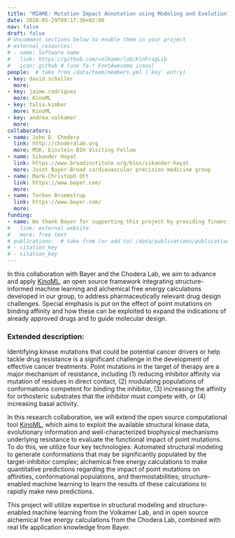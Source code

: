 ```yaml
---
title: "MIAME: Mutation Impact Annotation using Modeling and Evolution"
date: 2020-05-29T09:17:30+02:00
nav: false
draft: false
# Uncomment sections below to enable them in your project
# external_resources:
# - name: Software name
#   link: https://github.com/volkamerlab/KinFragLib
#   icon: github # (use fa-* FontAwesome icons)
people:  # take from /data/team/members.yml (`key` entry)
- key: david.schaller
  more:
- key: jaime.rodriguez
  more: KinoML
- key: talia.kimber
  more: KinoML
- key: andrea.volkamer
  more:
collaborators:
- name: John D. Chodera
  link: http://choderalab.org
  more: MSK, Einstein BIH Visiting Fellow
- name: Sikander Hayat
  link: https://www.broadinstitute.org/bios/sikander-hayat
  more: Joint Bayer-Broad cardiovascular precision medicine group
- name: Mark-Christoph Ott
  link: https://www.bayer.com/
  more:
- name: Torben Broemstrup
  link: https://www.bayer.com/
  more:
funding:
- name: We thank Bayer for supporting this project by providing financial resources (PostDoc position).
#   link: external website
#   more: free text
# publications:  # take from (or add to) /data/publications/publications.yml
# - citation_key
# - citation_key
---
```


In this collaboration with Bayer and the Chodera Lab, we aim to advance and apply [KinoML](/projects/kinoml/), an open source framework integrating structure-informed machine learning and alchemical free energy calculations developed in our group, to address pharmaceutically relevant drug design challenges. Special emphasis is put on the effect of point mutations on binding affinity and how these can be exploited to expand the indications of already approved drugs and to guide molecular design.

### Extended description:

Identifying kinase mutations that could be potential cancer drivers or help tackle drug resistance is a significant challenge in the development of effective cancer treatments. Point mutations in the target of therapy are a major mechanism of resistance, including (1) reducing inhibitor affinity via mutation of residues in direct contact, (2) modulating populations of conformations competent for binding the inhibitor, (3) increasing the affinity for orthosteric substrates that the inhibitor must compete with, or (4) increasing basal activity.

In this research collaboration, we will extend the open source computational tool [KinoML](/projects/kinoml/), which aims to exploit the available structural kinase data, evolutionary information and well-characterized biophysical mechanisms underlying resistance to evaluate the functional impact of point mutations. To do this, we utilize four key technologies: Automated structural modeling to generate conformations that may be significantly populated by the target-inhibitor complex; alchemical free energy calculations to make quantitative predictions regarding the impact of point mutations on affinities, conformational populations, and thermostabilities; structure-enabled machine learning to learn the results of these calculations to rapidly make new predictions.
<!-- Comment I would leave this for now to KinoML: 
; and reinforcement learning to automate the process of training the machine learning model by parsimoniously allocating computational effort toward free energy calculations that will be maximally informative. -->

This project will utilize expertise in structural modeling and structure-enabled machine learning from the Volkamer Lab, and in open source alchemical free energy calculations from the Chodera Lab, combined with real life application knowledge from Bayer.


